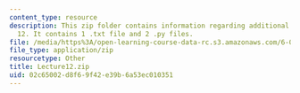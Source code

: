 ```yaml
---
content_type: resource
description: This zip folder contains information regarding additional files for lecture
  12. It contains 1 .txt file and 2 .py files.
file: /media/https%3A/open-learning-course-data-rc.s3.amazonaws.com/6-0002-introduction-to-computational-thinking-and-data-science-fall-2016/02c65002d8f69f42e39b6a53ec010351_Lecture12.zip
file_type: application/zip
resourcetype: Other
title: Lecture12.zip
uid: 02c65002-d8f6-9f42-e39b-6a53ec010351
---
```

